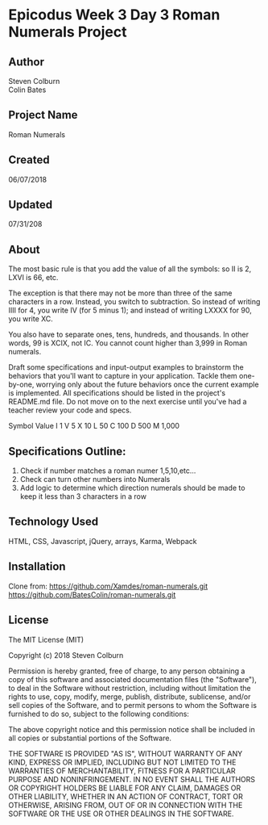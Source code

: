 # Epicodus Week 3 Day 3 Roman Numerals Project

## Author

Steven Colburn  
Colin Bates
## Project Name

Roman Numerals

## Created

06/07/2018

## Updated

07/31/208

## About

The most basic rule is that you add the value of all the symbols: so II is 2, LXVI is 66, etc.

The exception is that there may not be more than three of the same characters in a row. Instead, you switch to subtraction. So instead of writing IIII for 4, you write IV (for 5 minus 1); and instead of writing LXXXX for 90, you write XC.

You also have to separate ones, tens, hundreds, and thousands. In other words, 99 is XCIX, not IC. You cannot count higher than 3,999 in Roman numerals.

Draft some specifications and input-output examples to brainstorm the behaviors that you'll want to capture in your application. Tackle them one-by-one, worrying only about the future behaviors once the current example is implemented. All specifications should be listed in the project's README.md file. Do not move on to the next exercise until you've had a teacher review your code and specs.

Symbol  Value
I       1
V       5
X       10
L       50
C       100
D       500
M       1,000

## Specifications Outline:

1. Check if number matches a roman numer 1,5,10,etc...
2. Check can turn other numbers into Numerals
3. Add logic to determine which direction numerals should be made to keep it less than 3 characters in a row

## Technology Used

HTML, CSS, Javascript, jQuery, arrays, Karma, Webpack

## Installation
Clone from:
https://github.com/Xamdes/roman-numerals.git  
https://github.com/BatesColin/roman-numerals.git  

## License

The MIT License (MIT)

Copyright (c) 2018 Steven Colburn

Permission is hereby granted, free of charge, to any person obtaining a copy of this software and associated documentation files (the "Software"), to deal in the Software without restriction, including without limitation the rights to use, copy, modify, merge, publish, distribute, sublicense, and/or sell copies of the Software, and to permit persons to whom the Software is furnished to do so, subject to the following conditions:

The above copyright notice and this permission notice shall be included in all copies or substantial portions of the Software.

THE SOFTWARE IS PROVIDED "AS IS", WITHOUT WARRANTY OF ANY KIND, EXPRESS OR IMPLIED, INCLUDING BUT NOT LIMITED TO THE WARRANTIES OF MERCHANTABILITY, FITNESS FOR A PARTICULAR PURPOSE AND NONINFRINGEMENT. IN NO EVENT SHALL THE AUTHORS OR COPYRIGHT HOLDERS BE LIABLE FOR ANY CLAIM, DAMAGES OR OTHER LIABILITY, WHETHER IN AN ACTION OF CONTRACT, TORT OR OTHERWISE, ARISING FROM, OUT OF OR IN CONNECTION WITH THE SOFTWARE OR THE USE OR OTHER DEALINGS IN THE SOFTWARE.

